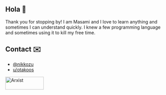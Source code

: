 ## Hola :wave:

Thank you for stopping by! I am Masami and I love to learn anything and sometimes I can understand quickly. I knew a few programming language and sometimes using it to kill my free time.

## Contact :envelope:

* [@nikkozu](https://twitter.com/nikkozu/)
* [u/otakoos](https://reddit.com/u/otakoos/)

<a href="https://arxist.com/masami" target="_blank">
   <img alt="Arxist" src="https://raw.githubusercontent.com/nikkozu/nikkozu/main/buttons.png"
   width=120" height="40">
</a>

